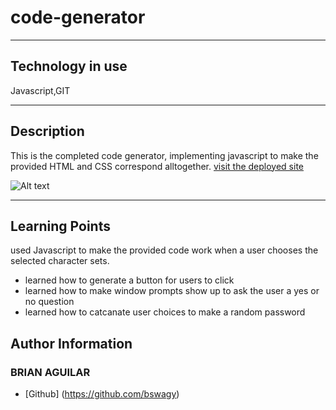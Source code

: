 # code-generator


---
## Technology in use

Javascript,GIT

---
## Description
This is the completed code generator, implementing javascript to make the provided HTML and CSS correspond alltogether.
[visit the deployed site]()

![Alt text](<Screenshot 2024-02-06 at 12.38.48 PM.png>)

---
## Learning Points
 used Javascript to make the provided code work when a user chooses the selected character sets.
* learned how to generate a button for users to click
* learned how to make window prompts show up to ask the user a yes or no question
* learned how to catcanate user choices to make a random password


## Author Information

### BRIAN AGUILAR
* [Github] (https://github.com/bswagy)